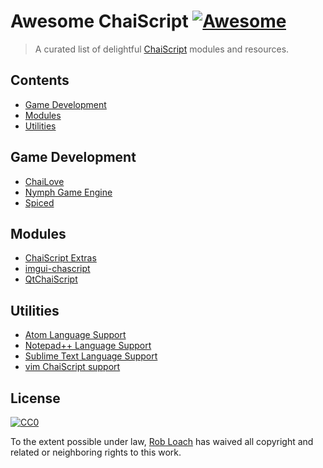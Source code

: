 # Awesome ChaiScript [![Awesome](https://awesome.re/badge.svg)](https://awesome.re)

> A curated list of delightful [ChaiScript](http://chaiscript.com) modules and resources.

## Contents

- [Game Development](#game-development)
- [Modules](#modules)
- [Utilities](#utilities)

## Game Development

- [ChaiLove](https://github.com/libretro/libretro-chailove)
- [Nymph Game Engine](https://github.com/sainteos/nymph-game-engine)
- [Spiced](https://github.com/ChaiScript/Spiced)

## Modules

- [ChaiScript Extras](https://github.com/ChaiScript/ChaiScript_Extras)
- [imgui-chascript](https://github.com/JuJuBoSc/imgui-chaiscript)
- [QtChaiScript](https://github.com/facontidavide/QtChaiScript)

## Utilities

- [Atom Language Support](https://github.com/marty1885/language-chaiscript)
- [Notepad++ Language Support](https://github.com/ChaiScript/npp-chaiscript)
- [Sublime Text Language Support](https://github.com/ChaiScript/sublimetext-chaiscript)
- [vim ChaiScript support](https://github.com/ChaiScript/vim-chaiscript)

## License

[![CC0](http://mirrors.creativecommons.org/presskit/buttons/88x31/svg/cc-zero.svg)](https://creativecommons.org/publicdomain/zero/1.0/)

To the extent possible under law, [Rob Loach](http://robloach.net) has waived all copyright and related or neighboring rights to this work.
